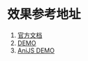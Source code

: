 # 效果参考地址
1. [官方文档](https://scrollrevealjs.org/)
2. [DEMO](https://pecopla.net/wp-content/themes/2017.pecopla/demo/scrollreveal/)
3. [AniJS DEMO](https://anijs.github.io/examples/scrollreveal/)